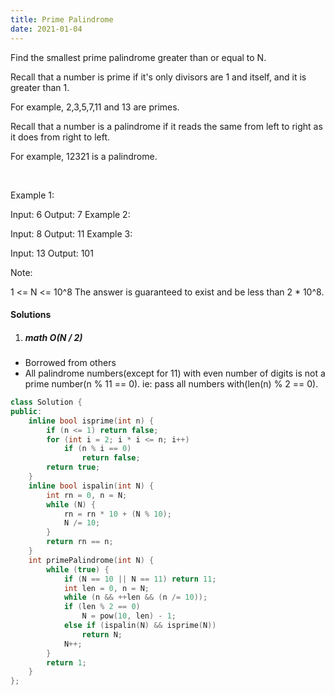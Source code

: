 ```yaml
---
title: Prime Palindrome
date: 2021-01-04
---
```

Find the smallest prime palindrome greater than or equal to N.

Recall that a number is prime if it's only divisors are 1 and itself, and it is greater than 1. 

For example, 2,3,5,7,11 and 13 are primes.

Recall that a number is a palindrome if it reads the same from left to right as it does from right to left. 

For example, 12321 is a palindrome.

 

Example 1:

Input: 6
Output: 7
Example 2:

Input: 8
Output: 11
Example 3:

Input: 13
Output: 101
 

Note:

1 <= N <= 10^8
The answer is guaranteed to exist and be less than 2 * 10^8.

#### Solutions

1. ##### math O(N / 2)

- Borrowed from others
- All palindrome numbers(except for 11) with even number of digits is not a prime number(n % 11 == 0). ie: pass all numbers with(len(n) % 2 == 0).


```cpp
class Solution {
public:
    inline bool isprime(int n) {
        if (n <= 1) return false;
        for (int i = 2; i * i <= n; i++)
            if (n % i == 0)
                return false;
        return true;
    }
    inline bool ispalin(int N) {
        int rn = 0, n = N;
        while (N) {
            rn = rn * 10 + (N % 10);
            N /= 10;
        }
        return rn == n;
    }
    int primePalindrome(int N) {
        while (true) {
            if (N == 10 || N == 11) return 11;
            int len = 0, n = N;
            while (n && ++len && (n /= 10));
            if (len % 2 == 0)
                N = pow(10, len) - 1;
            else if (ispalin(N) && isprime(N))
                return N;
            N++;
        }
        return 1;
    }
};
```